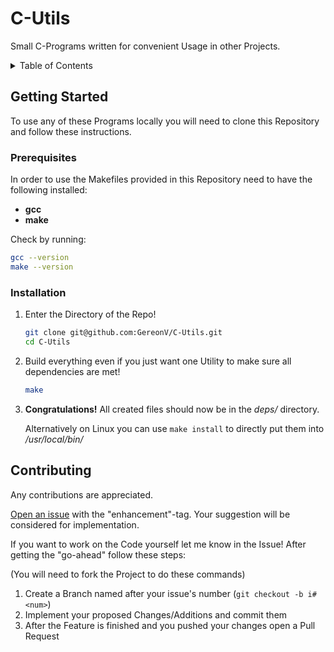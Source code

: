 # C-Utils

Small C-Programs written for convenient Usage in other Projects.

<details>
    <summary>Table of Contents</summary>
    <ol>
        <li><a href="#getting-started">Getting Started</a></li>
        <ul>
            <li><a href="#prerequisites">Prerequisites</a></li>
            <li><a href="#installation">Installation</a></li>
        </ul>
        <li><a href="#contributing">Contributing</a></li>
    </ol>
</details>

## Getting Started

To use any of these Programs locally you will need to clone this Repository and follow these instructions.

### Prerequisites

In order to use the Makefiles provided in this Repository need to have the following installed:

- **gcc**
- **make**

Check by running:
```sh
gcc --version
make --version
```

### Installation

1. Enter the Directory of the Repo!
    ```sh
    git clone git@github.com:GereonV/C-Utils.git
    cd C-Utils
    ```
1. Build everything even if you just want one Utility to make sure all dependencies are met!
    ```sh
    make
    ```
1. **Congratulations!** All created files should now be in the *deps/* directory.

    Alternatively on Linux you can use `make install` to directly put them into */usr/local/bin/*

## Contributing

Any contributions are appreciated.

[Open an issue](https://github.com/GereonV/C-Utils/issues) with the "enhancement"-tag. Your suggestion will be considered for implementation.

If you want to work on the Code yourself let me know in the Issue! After getting the "go-ahead" follow these steps:

(You will need to fork the Project to do these commands)

1. Create a Branch named after your issue's number (`git checkout -b i#<num>`)
1. Implement your proposed Changes/Additions and commit them
1. After the Feature is finished and you pushed your changes open a Pull Request
